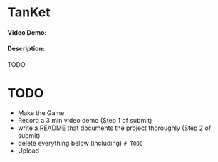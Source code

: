 # TanKet

#### Video Demo:  <URL HERE>

#### Description:

TODO


# TODO

- Make the Game
- Record a 3 min video demo (Step 1 of submit)
- write a README that documents the project thoroughly (Step 2 of submit)
- delete everything below (including) `# TODO`
- Upload
